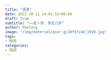 ```yaml
---
title: "语录"
date: 2022-10-11 14:02:52+08:00
draft: true
subtitle: "——走一步，多走几步"
author: Maolong
image: "/img/material/pier-gc18f5fc4d_1920.jpg"
tags:
- 随感
categories:
- 随感
---
```


